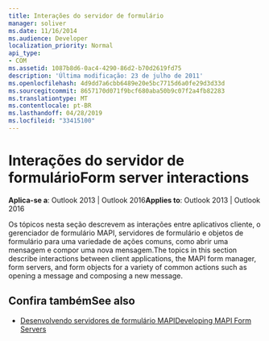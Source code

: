 ```yaml
---
title: Interações do servidor de formulário
manager: soliver
ms.date: 11/16/2014
ms.audience: Developer
localization_priority: Normal
api_type:
- COM
ms.assetid: 1087b8d6-0ac4-4290-86d2-b70d2619fd75
description: 'Última modificação: 23 de julho de 2011'
ms.openlocfilehash: 4d9dd7a6cbb6489e20e5bc7715d6a0fe29d3d33d
ms.sourcegitcommit: 8657170d071f9bcf680aba50b9c07f2a4fb82283
ms.translationtype: MT
ms.contentlocale: pt-BR
ms.lasthandoff: 04/28/2019
ms.locfileid: "33415100"
---
```

# <a name="form-server-interactions"></a><span data-ttu-id="16d5e-103">Interações do servidor de formulário</span><span class="sxs-lookup"><span data-stu-id="16d5e-103">Form server interactions</span></span>

<span data-ttu-id="16d5e-104">**Aplica-se a**: Outlook 2013 | Outlook 2016</span><span class="sxs-lookup"><span data-stu-id="16d5e-104">**Applies to**: Outlook 2013 | Outlook 2016</span></span> 
  
<span data-ttu-id="16d5e-105">Os tópicos nesta seção descrevem as interações entre aplicativos cliente, o gerenciador de formulário MAPI, servidores de formulário e objetos de formulário para uma variedade de ações comuns, como abrir uma mensagem e compor uma nova mensagem.</span><span class="sxs-lookup"><span data-stu-id="16d5e-105">The topics in this section describe interactions between client applications, the MAPI form manager, form servers, and form objects for a variety of common actions such as opening a message and composing a new message.</span></span>
  
## <a name="see-also"></a><span data-ttu-id="16d5e-106">Confira também</span><span class="sxs-lookup"><span data-stu-id="16d5e-106">See also</span></span>

- [<span data-ttu-id="16d5e-107">Desenvolvendo servidores de formulário MAPI</span><span class="sxs-lookup"><span data-stu-id="16d5e-107">Developing MAPI Form Servers</span></span>](developing-mapi-form-servers.md)

